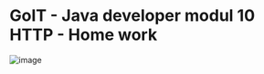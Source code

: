 # GoIT - Java developer modul 10 HTTP - Home work
![image](https://github.com/serhii-kushnir/HTTP-CAT/assets/127629681/99c91cb1-c33d-4498-9e7b-cc05bfff2700)
